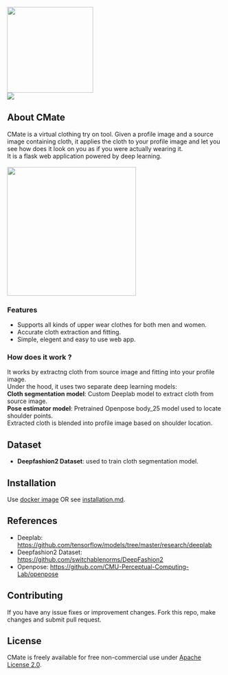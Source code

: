 <img src="https://github.com/xanjay/cmate-virtual-tryon/blob/master/src/flask_app/static/images/logo.png" height="200" /><br>
<img src="https://img.shields.io/docker/cloud/build/xanjay/cmate" /><br>
## About CMate
CMate is a virtual clothing try on tool. Given a profile image and a source image containing cloth, it applies the cloth to your profile image and let you see how does it look on you as if you were actually wearing it.<br>
It is a flask web application powered by deep learning.<br><br>
<img src="https://github.com/xanjay/cmate-virtual-tryon/blob/master/docs/cmate-demo.gif" height="300" /><br>
### Features
- Supports all kinds of upper wear clothes for both men and women.
- Accurate cloth extraction and fitting.
- Simple, elegent and easy to use web app.

### How does it work ?
It works by extractng cloth from source image and fitting into your profile image.<br>
Under the hood, it uses two separate deep learning models:<br>
**Cloth segmentation model**: Custom Deeplab model to extract cloth from source image.<br>
**Pose estimator model**: Pretrained Openpose body_25 model used to locate shoulder points.<br>
Extracted cloth is blended into profile image based on shoulder location.

## Dataset
- **Deepfashion2 Dataset**: used to train cloth segmentation model.

## Installation
Use [docker image](https://hub.docker.com/r/xanjay/cmate) OR see [installation.md](https://github.com/xanjay/cmate-virtual-tryon/blob/master/docs/installation.md).

## References
- Deeplab: https://github.com/tensorflow/models/tree/master/research/deeplab
- Deepfashion2 Dataset: https://github.com/switchablenorms/DeepFashion2
- Openpose: https://github.com/CMU-Perceptual-Computing-Lab/openpose

## Contributing
If you have any issue fixes or improvement changes. Fork this repo, make changes and submit pull request.

## License
CMate is freely available for free non-commercial use under [Apache License 2.0](https://github.com/xanjay/cmate-virtual-tryon/blob/master/LICENSE).